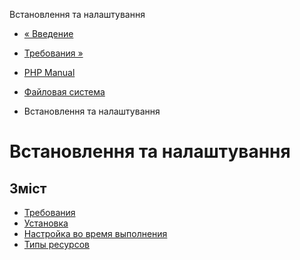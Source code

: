 Встановлення та налаштування

-   [« Введение](intro.filesystem.html)
    
-   [Требования »](filesystem.requirements.html)
    
-   [PHP Manual](index.html)
    
-   [Файловая система](book.filesystem.html)
    
-   Встановлення та налаштування
    

# Встановлення та налаштування

## Зміст

-   [Требования](filesystem.requirements.html)
-   [Установка](filesystem.installation.html)
-   [Настройка во время выполнения](filesystem.configuration.html)
-   [Типы ресурсов](filesystem.resources.html)